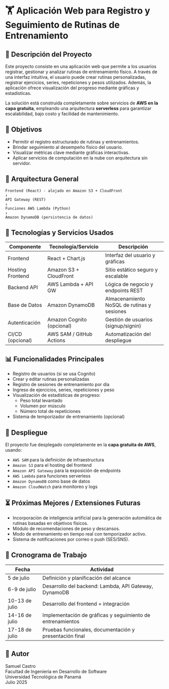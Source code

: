# 🏋️ Aplicación Web para Registro y Seguimiento de Rutinas de Entrenamiento

## 📘 Descripción del Proyecto

Este proyecto consiste en una aplicación web que permite a los usuarios registrar, gestionar y analizar rutinas de entrenamiento físico. A través de una interfaz intuitiva, el usuario puede crear rutinas personalizadas, registrar ejercicios, series, repeticiones y pesos utilizados. Además, la aplicación ofrece visualización del progreso mediante gráficas y estadísticas.

La solución está construida completamente sobre servicios de **AWS en la capa gratuita**, empleando una arquitectura **serverless** para garantizar escalabilidad, bajo costo y facilidad de mantenimiento.

## 🎯 Objetivos

- Permitir el registro estructurado de rutinas y entrenamientos.
- Brindar seguimiento al desempeño físico del usuario.
- Visualizar métricas clave mediante gráficas interactivas.
- Aplicar servicios de computación en la nube con arquitectura sin servidor.

## 🧱 Arquitectura General

```plaintext
Frontend (React) - alojado en Amazon S3 + CloudFront
↓
API Gateway (REST)
↓
Funciones AWS Lambda (Python)
↓
Amazon DynamoDB (persistencia de datos)
```


## 🧰 Tecnologías y Servicios Usados

| Componente       | Tecnología/Servicio    | Descripción                               |
|------------------|------------------------|-------------------------------------------|
| Frontend         | React + Chart.js       | Interfaz del usuario y gráficas           |
| Hosting Frontend | Amazon S3 + CloudFront | Sitio estático seguro y escalable         |
| Backend API      | AWS Lambda + API GW    | Lógica de negocio y endpoints REST        |
| Base de Datos    | Amazon DynamoDB        | Almacenamiento NoSQL de rutinas y sesiones |
| Autenticación    | Amazon Cognito (opcional) | Gestión de usuarios (signup/signin)   |
| CI/CD (opcional) | AWS SAM / GitHub Actions | Automatización del despliegue           |

## 📊 Funcionalidades Principales

- Registro de usuarios (si se usa Cognito)
- Crear y editar rutinas personalizadas
- Registro de sesiones de entrenamiento por día
- Ingreso de ejercicios, series, repeticiones y peso
- Visualización de estadísticas de progreso:
  - Peso total levantado
  - Volumen por músculo
  - Número total de repeticiones
- Sistema de temporizador de entrenamiento (opcional)

## 🚀 Despliegue

El proyecto fue desplegado completamente en la **capa gratuita de AWS**, usando:

- `AWS SAM` para la definición de infraestructura
- `Amazon S3` para el hosting del frontend
- `Amazon API Gateway` para la exposición de endpoints
- `AWS Lambda` para funciones serverless
- `Amazon DynamoDB` como base de datos
- `Amazon CloudWatch` para monitoreo y logs

## ⏳ Próximas Mejores / Extensiones Futuras

- Incorporación de inteligencia artificial para la generación automática de rutinas basadas en objetivos físicos.
- Módulo de recomendaciones de peso y descansos.
- Modo de entrenamiento en tiempo real con temporizador activo.
- Sistema de notificaciones por correo o push (SES/SNS).

## 📅 Cronograma de Trabajo

| Fecha           | Actividad                                                    |
|------------------|--------------------------------------------------------------|
| 5 de julio       | Definición y planificación del alcance                       |
| 6-9 de julio     | Desarrollo del backend: Lambda, API Gateway, DynamoDB        |
| 10-13 de julio   | Desarrollo del frontend + integración                        |
| 14-16 de julio   | Implementación de gráficas y seguimiento de entrenamientos   |
| 17-18 de julio   | Pruebas funcionales, documentación y presentación final      |

## 👤 Autor

Samuel Castro  
Facultad de Ingeniería en Desarrollo de Software  
Universidad Tecnológica de Panamá  
Julio 2025

